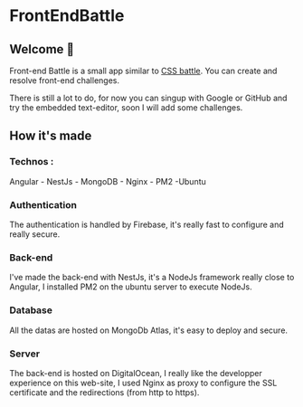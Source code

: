 # FrontEndBattle

## Welcome 👋

Front-end Battle is a small app similar to [CSS battle](https://cssbattle.dev/). You can create and resolve front-end challenges.

There is still a lot to do, for now you can singup with Google or GitHub and try the embedded text-editor, soon I will add some challenges.


<!-- [Test the app](https://front-end-battle.vercel.app/) -->

## How it's made

### Technos :
Angular - NestJs - MongoDB - Nginx - PM2 -Ubuntu

### Authentication
The authentication is handled by Firebase, it's really fast to configure and really secure.

### Back-end
I've made the back-end with NestJs, it's a NodeJs framework really close to Angular, I installed PM2 on the ubuntu server to execute NodeJs.

### Database
All the datas are hosted on MongoDb Atlas, it's easy to deploy and secure.

### Server
The back-end is hosted on DigitalOcean, I really like the developper experience on this web-site, I used Nginx as proxy to configure the SSL certificate and the redirections (from http to https).